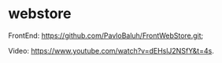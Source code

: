 # webstore
FrontEnd: https://github.com/PavloBaluh/FrontWebStore.git;


Video: https://www.youtube.com/watch?v=dEHslJ2NSfY&t=4s.
